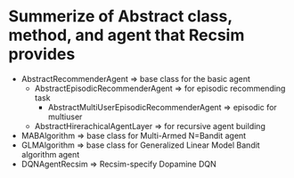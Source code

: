 # Summerize of Abstract class, method, and agent that Recsim provides
+ AbstractRecommenderAgent => base class for the basic agent
  - AbstractEpisodicRecommenderAgent => for episodic recommending task
    - AbstractMultiUserEpisodicRecommenderAgent => episodic for multiuser
  - AbstractHirerachicalAgentLayer => for recursive agent building
+ MABAlgorithm => base class for Multi-Armed N=Bandit agent
+ GLMAlgorithm => base class for Generalized Linear Model Bandit algorithm agent
+ DQNAgentRecsim => Recsim-specify Dopamine DQN

